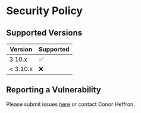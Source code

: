 # Security Policy

## Supported Versions

| Version | Supported          |
| ------- | ------------------ |
| 3.10.x   | :white_check_mark: |
| < 3.10.x   | :x:                |

## Reporting a Vulnerability

Please submit issues [here](https://github.com/conorheffron/ronoc-packages/issues) or contact Conor Heffron.
